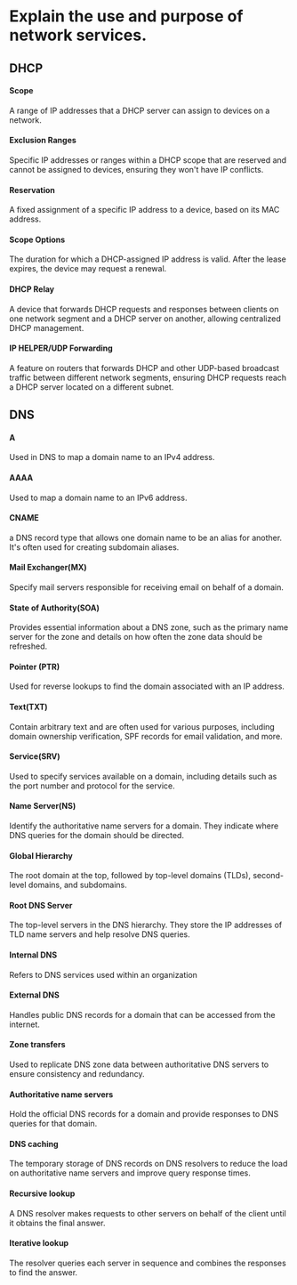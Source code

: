 # Explain the use and purpose of network services.

## DHCP

#### Scope
A range of IP addresses that a DHCP server can assign to devices on a network.
#### Exclusion Ranges
Specific IP addresses or ranges within a DHCP scope that are reserved and cannot be assigned to devices, ensuring they won't have IP conflicts.

#### Reservation
A fixed assignment of a specific IP address to a device, based on its MAC address.

#### Scope Options
The duration for which a DHCP-assigned IP address is valid. After the lease expires, the device may request a renewal.

#### DHCP Relay
A device that forwards DHCP requests and responses between clients on one network segment and a DHCP server on another, allowing centralized DHCP management.

#### IP HELPER/UDP Forwarding
A feature on routers that forwards DHCP and other UDP-based broadcast traffic between different network segments, ensuring DHCP requests reach a DHCP server located on a different subnet.

## DNS

#### A
Used in DNS to map a domain name to an IPv4 address.

#### AAAA
Used to map a domain name to an IPv6 address.

#### CNAME
a DNS record type that allows one domain name to be an alias for another. It's often used for creating subdomain aliases.

#### Mail Exchanger(MX)
Specify mail servers responsible for receiving email on behalf of a domain.

#### State of Authority(SOA)
Provides essential information about a DNS zone, such as the primary name server for the zone and details on how often the zone data should be refreshed.

#### Pointer (PTR)
Used for reverse lookups to find the domain associated with an IP address.

#### Text(TXT)
Contain arbitrary text and are often used for various purposes, including domain ownership verification, SPF records for email validation, and more.

#### Service(SRV)
Used to specify services available on a domain, including details such as the port number and protocol for the service.

#### Name Server(NS)
Identify the authoritative name servers for a domain. They indicate where DNS queries for the domain should be directed.

#### Global Hierarchy
The root domain at the top, followed by top-level domains (TLDs), second-level domains, and subdomains.
#### Root DNS Server
The top-level servers in the DNS hierarchy. They store the IP addresses of TLD name servers and help resolve DNS queries.

#### Internal DNS
Refers to DNS services used within an organization

#### External DNS
Handles public DNS records for a domain that can be accessed from the internet.

#### Zone transfers
Used to replicate DNS zone data between authoritative DNS servers to ensure consistency and redundancy.

#### Authoritative name servers
Hold the official DNS records for a domain and provide responses to DNS queries for that domain.

#### DNS caching
The temporary storage of DNS records on DNS resolvers to reduce the load on authoritative name servers and improve query response times.

#### Recursive lookup
A DNS resolver makes requests to other servers on behalf of the client until it obtains the final answer.

#### Iterative lookup
The resolver queries each server in sequence and combines the responses to find the answer.
